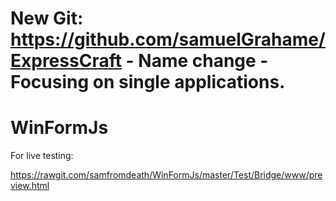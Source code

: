 # New Git: https://github.com/samuelGrahame/ExpressCraft - Name change - Focusing on single applications.

# WinFormJs

For live testing:

https://rawgit.com/samfromdeath/WinFormJs/master/Test/Bridge/www/preview.html
